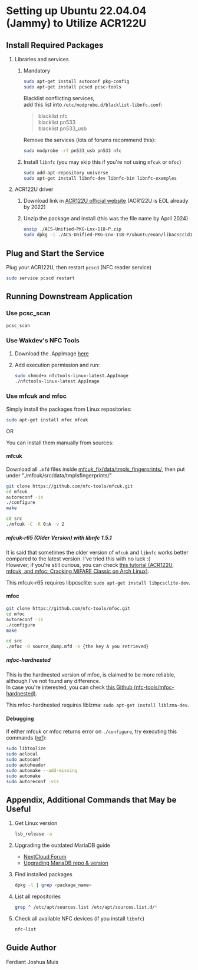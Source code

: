 # Setting up Ubuntu 22.04.04 (Jammy) to Utilize ACR122U

## Install Required Packages

1. Libraries and services

    1. Mandatory

        ```sh
        sudo apt-get install autoconf pkg-config
        sudo apt-get install pcscd pcsc-tools
        ```

        Blacklist conflicting services,  
        add this list into `/etc/modprobe.d/blacklist-libnfc.conf`:

        > blacklist nfc \
        > blacklist pn533 \
        > blacklist pn533_usb

        Remove the services (lots of forums recommend this):

        ```sh
        sudo modprobe -rf pn533_usb pn533 nfc
        ```

    2. Install `libnfc` (you may skip this if you're not using `mfcuk` or `mfoc`)

        ```sh
        sudo add-apt-repository universe
        sudo apt-get install libnfc-dev libnfc-bin libnfc-examples
        ```

2. ACR122U driver

    1. Download link in [ACR122U official website](https://www.acs.com.hk/en/driver/3/acr122u-usb-nfc-reader/) (ACR122U is EOL already by 2022)

    2. Unzip the package and install (this was the file name by April 2024)

        ```sh
        unzip ./ACS-Unified-PKG-Lnx-118-P.zip
        sudo dpkg -i ./ACS-Unified-PKG-Lnx-118-P/ubuntu/eoan/libacsccid1_1.1.8-1~ubuntu18.04.1_amd64.deb
        ```

## Plug and Start the Service

Plug your ACR122U, then restart `pcscd` (NFC reader service)

```sh
sudo service pcscd restart
```

## Running Downstream Application

### Use pcsc_scan

```sh
pcsc_scan
```

### Use Wakdev's NFC Tools

1. Download the .AppImage [here](https://www.wakdev.com/en/apps/nfc-tools-pc-mac.html)

2. Add execution permission and run:

    ```sh
    sudo chmod+x nfctools-linux-latest.AppImage
    ./nfctools-linux-latest.AppImage
    ```

### Use mfcuk and mfoc

Simply install the packages from Linux repositories:

```sh
sudo apt-get install mfoc mfcuk
```

OR

You can install them manually from sources:

#### mfcuk

Download all `.mfd` files inside [mfcuk_fix/data/tmpls_fingerprints/](https://github.com/S0c5/mfcuk_fix/tree/master/data/tmpls_fingerprints), then put under "./mfcuk/src/data/tmplsfingerprints/"

```sh
git clone https://github.com/nfc-tools/mfcuk.git
cd mfcuk
autoreconf -is
./configure
make

cd src
./mfcuk -C -R 0:A -v 2
```

##### mfcuk-r65 (Older Version) with libnfc 1.5.1

It is said that sometimes the older version of `mfcuk` and `libnfc` works better compared to the latest version. I've tried this with no luck :\(  
However, if you're still curious, you can check [this tutorial (ACR122U, mfcuk, and mfoc: Cracking MIFARE Classic on Arch Linux)](https://linuskarlsson.se/blog/acr122u-mfcuk-and-mfoc-cracking-mifare-classic-on-arch-linux/).

This mfcuk-r65 requires libpcsclite: `sudo apt-get install libpcsclite-dev`.

#### mfoc

```sh
git clone https://github.com/nfc-tools/mfoc.git
cd mfoc
autoreconf -is
./configure
make

cd src
./mfoc -O source_dump.mfd -k {the key A you retrieved}
```

##### mfoc-hardnested

This is the hardnested version of mfoc, is claimed to be more reliable, although I've not found any difference.  
In case you're interested, you can check [this Github (nfc-tools/mfoc-hardnested)](https://github.com/nfc-tools/mfoc-hardnested).

This mfoc-hardnested requires liblzma: `sudo apt-get install liblzma-dev`.

#### Debugging

If either mfcuk or mfoc returns error on `./configure`, try executing this commands ([ref](https://github.com/nfc-tools/mfcuk/issues/28)):

```sh
sudo libtoolize
sudo aclocal
sudo autoconf
sudo autoheader
sudo automake --add-missing
sudo automake
sudo autoreconf -vis
```

## Appendix, Additional Commands that May be Useful

1. Get Linux version

    ```sh
    lsb_release -a
    ```

2. Upgrading the outdated MariaDB guide

    - [NextCloud Forum](https://help.nextcloud.com/t/apt-update-fails-because-of-mariadb-repo/175500)
    - [Upgrading MariaDB repo & version](https://mariadb.org/download/?t=repo-config&d=22.04+%22jammy%22&v=10.11&r_m=nus)

3. Find installed packages

    ```sh
    dpkg -l | grep <package_name>
    ```

4. List all repositories

    ```sh
    grep ^ /etc/apt/sources.list /etc/apt/sources.list.d/*
    ```

5. Check all available NFC devices (if you install `libnfc`)

    ```sh
    nfc-list
    ```

## Guide Author

Ferdiant Joshua Muis
